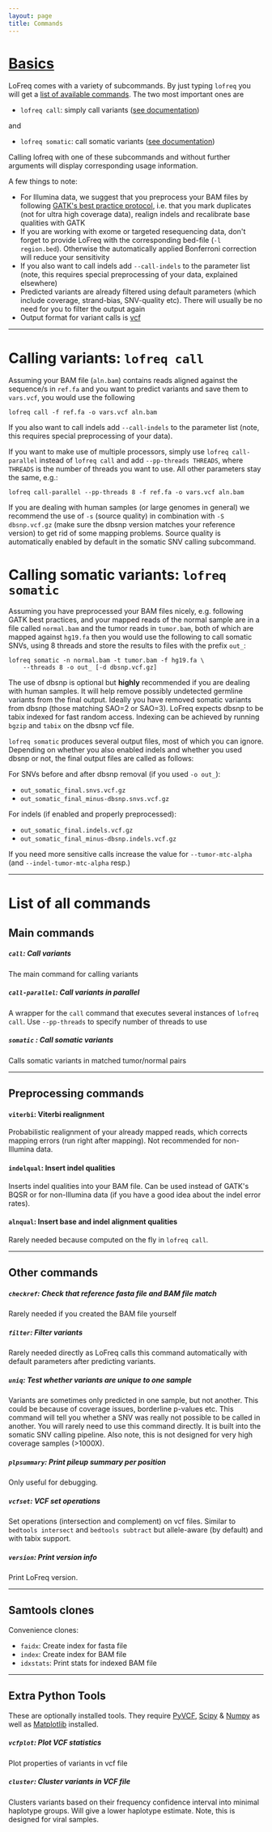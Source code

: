 ```yaml
---
layout: page
title: Commands
---
```


# [Basics](#basics)

LoFreq comes with a variety of subcommands. By just typing `lofreq`
you will get a [list of available commands](#cmdlist). The two most
important ones are

- `lofreq call`: simply call variants ([see documentation](#call))

and

- `lofreq somatic`: call somatic variants  ([see documentation](#somatic))

Calling lofreq with one of these subcommands and without further
arguments will display  corresponding usage information.

A few things to note:

- For Illumina data, we suggest that you preprocess your BAM files by
  following
  [GATK's best practice protocol](http://www.broadinstitute.org/gatk/guide/best-practices),
  i.e. that you mark duplicates (not for ultra high coverage data),
  realign indels and recalibrate base qualities with GATK
- If you are working with exome or targeted resequencing data, don't
  forget to provide LoFreq with the corresponding bed-file (`-l
  region.bed`). Otherwise the automatically applied Bonferroni
  correction will reduce your sensitivity
- If you also want to call indels add `--call-indels` to the parameter
  list (note, this requires special preprocessing of your data,
  explained elsewhere)
- Predicted variants are already filtered using default parameters
  (which include coverage, strand-bias, SNV-quality etc). There will
  usually be no need for you to filter the output again
- Output format for variant calls is [vcf](http://samtools.github.io/hts-specs/VCFv4.1.pdf)

<!-- FIXME preprocessing needs separate article -->



---

# <a name="call">Calling variants: `lofreq call`</a>

Assuming your BAM file (`aln.bam`) contains reads aligned
against the sequence/s in `ref.fa` and you want to predict variants and
save them to `vars.vcf`, you would use the following
 
    lofreq call -f ref.fa -o vars.vcf aln.bam

If you also want to call indels add `--call-indels` to the parameter
list (note, this requires special preprocessing of your data).

<!-- FIXME preprocessing needs separate article-->

If you want to make use of multiple processors, simply use `lofreq
call-parallel` instead of `lofreq call` and add `--pp-threads
THREADS`, where `THREADS` is the number of threads you want to use.
All other parameters stay the same, e.g.:

    lofreq call-parallel --pp-threads 8 -f ref.fa -o vars.vcf aln.bam


If you are dealing with human samples (or large genomes  in general) we
recommend the use of `-s` (source quality) in combination with `-S
dbsnp.vcf.gz` (make sure the dbsnp version matches your reference version) to get rid of
some mapping problems. Source quality is automatically enabled by default in the
somatic SNV calling subcommand.


# <a name="somatic">Calling somatic variants: `lofreq somatic`</a>


<!-- FIXME preprocessing needs separate article-->

Assuming you have preprocessed your BAM files nicely, e.g. following
GATK best practices, and your mapped reads of the normal sample are in
a file called `normal.bam` and the tumor reads in `tumor.bam`, both of
which are mapped against `hg19.fa` then you would use the following to
call somatic SNVs, using 8 threads and store the results to files with
the prefix `out_`:

    lofreq somatic -n normal.bam -t tumor.bam -f hg19.fa \
        --threads 8 -o out_ [-d dbsnp.vcf.gz]

The use of dbsnp is optional but **highly** recommended if you are
dealing with human samples. It will help remove possibly undetected
germline variants from the final output. Ideally you have removed
somatic variants from dbsnp (those matching SAO=2 or SAO=3). LoFreq
expects dbsnp to be tabix indexed for fast random access. Indexing can
be achieved by running `bgzip` and `tabix` on the dbsnp vcf file.

`lofreq somatic` produces several output files, most of which you can
ignore. Depending on whether you also enabled indels and whether you
used dbsnp or not, the final output files are called as follows:

For SNVs before and after dbsnp removal (if you used `-o out_`):

- `out_somatic_final.snvs.vcf.gz`
- `out_somatic_final_minus-dbsnp.snvs.vcf.gz`

For indels (if enabled and properly preprocessed):

- `out_somatic_final.indels.vcf.gz`
- `out_somatic_final_minus-dbsnp.indels.vcf.gz`

If you need more sensitive calls increase the value for
`--tumor-mtc-alpha` (and `--indel-tumor-mtc-alpha` resp.)

---

# <a name="cmdlist">List of all commands</a>

## Main commands

##### `call`: Call variants

The main command for calling variants

##### `call-parallel`: Call variants in parallel

A wrapper for the `call` command that executes several instances of
`lofreq call`. Use `--pp-threads` to specify number of threads to use

##### `somatic` : Call somatic variants

Calls somatic variants in matched tumor/normal pairs


---

## Preprocessing commands 

#### `viterbi`: Viterbi realignment

Probabilistic realignment of your already mapped reads, which corrects
mapping errors (run right after mapping). Not recommended for
non-Illumina data.

#### `indelqual`: Insert indel qualities

Inserts indel qualities into your BAM file. Can be used instead of
GATK's BQSR or for non-Illumina data (if you have a good idea about
the indel error rates).

#### `alnqual`: Insert base and indel alignment qualities

Rarely needed because computed on the fly in `lofreq call`. 


---

## Other commands


##### `checkref`: Check that reference fasta file and BAM file match

Rarely needed if you created the BAM file yourself

##### `filter`: Filter variants

Rarely needed directly as LoFreq calls this command automatically with
default parameters after predicting variants.


##### `uniq`: Test whether variants are unique to one sample

Variants are sometimes only predicted in one sample, but not another.
This could be because of coverage issues, borderline p-values etc.
This command will tell you whether a SNV was really not possible to be
called in another. You will rarely need to use this command directly.
It is built into the somatic SNV calling pipeline. Also note, this is
not designed for very high coverage samples (>1000X).


##### `plpsummary`: Print pileup summary per position

Only useful for debugging.


##### `vcfset`: VCF set operations

Set operations (intersection and complement) on vcf files. Similar to
`bedtools intersect` and `bedtools subtract` but allele-aware (by
default) and with tabix support.


##### `version`: Print version info

Print LoFreq version.

---

##  Samtools clones

Convenience clones:

-    `faidx`: Create index for fasta file
-    `index`: Create index for BAM file
-    `idxstats`: Print stats for indexed BAM file


---
##  Extra Python Tools

These are optionally installed tools. They
require [PyVCF](https://github.com/jamescasbon/PyVCF),
[Scipy](http://www.scipy.org/) & [Numpy](http://www.numpy.org/) as
well as [Matplotlib](http://matplotlib.org/) installed.
 
##### `vcfplot`: Plot VCF statistics

Plot properties of variants in vcf file

##### `cluster`: Cluster variants in VCF file

Clusters variants based on their frequency confidence interval into
minimal haplotype groups. Will give a lower haplotype estimate. Note,
this is designed for viral samples.

